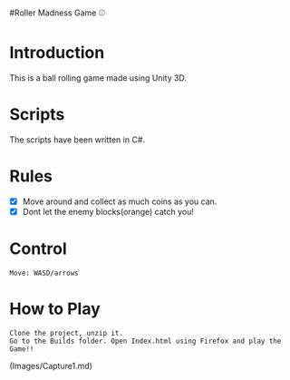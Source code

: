 #Roller Madness Game :baseball:
# Introduction
This is a ball rolling game made using Unity 3D.

# Scripts
The scripts have been written in C#.

# Rules
   - [x] Move around and collect as much coins as you can.
   - [x] Dont let the enemy blocks(orange) catch you!

# Control
    Move: WASD/arrows
  
    
# How to Play
    Clone the project, unzip it.
    Go to the Builds folder. Open Index.html using Firefox and play the Game!!
    
    
  (Images/Capture1.md)
